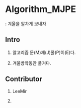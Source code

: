 # Algorithm_MJPE
: 겨울을 알차게 보내자

## Intro

1. 알고리즘 문(M)제(J)풀(P)이(E)다.

2. 겨울방학동안 풀거다.

## Contributor

1. LeeMir

2.
